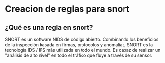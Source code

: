 # Creacion de reglas para snort

## ¿Qué es una regla en snort?
SNORT es un software NIDS de código abierto. Combinando los beneficios de la inspección basada en firmas, protocolos y anomalías, SNORT es la tecnología IDS / IPS más utilizada en todo el mundo. Es capaz de realizar un "análisis de alto nivel" en todo el tráfico que fluye a través de su sensor.
